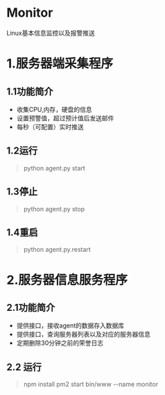 # Monitor
Linux基本信息监控以及报警推送

# 1.服务器端采集程序
## 1.1功能简介
* 收集CPU,内存，硬盘的信息
* 设置预警值，超过预计值后发送邮件
* 每秒（可配置）实时推送

## 1.2运行
> python agent.py start

## 1.3停止
> python agent.py stop

## 1.4重启
> python agent.py.restart

# 2.服务器信息服务程序
## 2.1功能简介
* 提供接口，接收agent的数据存入数据库
* 提供接口，查询服务器列表以及对应的服务器信息
* 定期删除30分钟之前的荣誉日志

## 2.2 运行
> npm install
> pm2 start bin/www --name monitor
